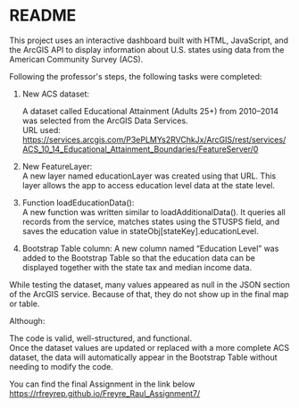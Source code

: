 # README

This project uses an interactive dashboard built with HTML, JavaScript, and the ArcGIS API to display information about U.S. states using data from the American Community Survey (ACS).

Following the professor's steps, the following tasks were completed:

1. New ACS dataset:

   A dataset called Educational Attainment (Adults 25+) from 2010–2014 was selected from the ArcGIS Data Services.  
   URL used:  
   https://services.arcgis.com/P3ePLMYs2RVChkJx/ArcGIS/rest/services/ACS_10_14_Educational_Attainment_Boundaries/FeatureServer/0  

2. New FeatureLayer:  
   A new layer named educationLayer was created using that URL. This layer allows the app to access education level data at the state level.

3. Function loadEducationData():  
   A new function was written similar to loadAdditionalData(). It queries all records from the service, matches states using the STUSPS field, and saves the education value in stateObj[stateKey].educationLevel.

4. Bootstrap Table column: 
   A new column named “Education Level” was added to the Bootstrap Table so that the education data can be displayed together with the state tax and median income data.

While testing the dataset, many values appeared as null in the JSON section of the ArcGIS service. Because of that, they do not show up in the final map or table.

Although:

 The code is valid, well-structured, and functional.  
 Once the dataset values are updated or replaced with a more complete ACS dataset, the data will automatically appear in the Bootstrap Table without needing to modify the code.


You can find the final Assignment in the link below
<https://rfreyrep.github.io/Freyre_Raul_Assignment7/>